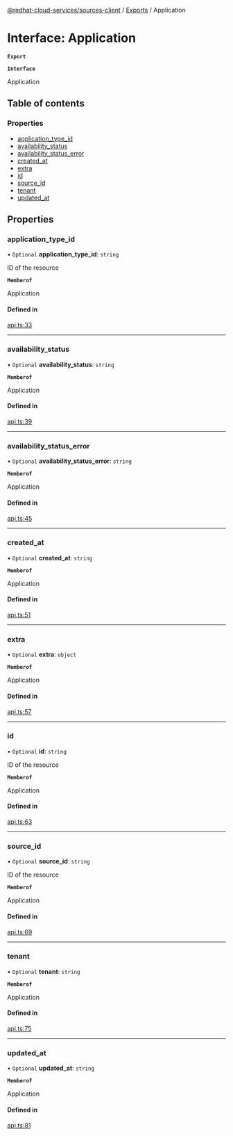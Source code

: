 [@redhat-cloud-services/sources-client](../README.md) / [Exports](../modules.md) / Application

# Interface: Application

**`Export`**

**`Interface`**

Application

## Table of contents

### Properties

- [application\_type\_id](Application.md#application_type_id)
- [availability\_status](Application.md#availability_status)
- [availability\_status\_error](Application.md#availability_status_error)
- [created\_at](Application.md#created_at)
- [extra](Application.md#extra)
- [id](Application.md#id)
- [source\_id](Application.md#source_id)
- [tenant](Application.md#tenant)
- [updated\_at](Application.md#updated_at)

## Properties

### application\_type\_id

• `Optional` **application\_type\_id**: `string`

ID of the resource

**`Memberof`**

Application

#### Defined in

[api.ts:33](https://github.com/RedHatInsights/javascript-clients/blob/master/packages/sources/api.ts#L33)

___

### availability\_status

• `Optional` **availability\_status**: `string`

**`Memberof`**

Application

#### Defined in

[api.ts:39](https://github.com/RedHatInsights/javascript-clients/blob/master/packages/sources/api.ts#L39)

___

### availability\_status\_error

• `Optional` **availability\_status\_error**: `string`

**`Memberof`**

Application

#### Defined in

[api.ts:45](https://github.com/RedHatInsights/javascript-clients/blob/master/packages/sources/api.ts#L45)

___

### created\_at

• `Optional` **created\_at**: `string`

**`Memberof`**

Application

#### Defined in

[api.ts:51](https://github.com/RedHatInsights/javascript-clients/blob/master/packages/sources/api.ts#L51)

___

### extra

• `Optional` **extra**: `object`

**`Memberof`**

Application

#### Defined in

[api.ts:57](https://github.com/RedHatInsights/javascript-clients/blob/master/packages/sources/api.ts#L57)

___

### id

• `Optional` **id**: `string`

ID of the resource

**`Memberof`**

Application

#### Defined in

[api.ts:63](https://github.com/RedHatInsights/javascript-clients/blob/master/packages/sources/api.ts#L63)

___

### source\_id

• `Optional` **source\_id**: `string`

ID of the resource

**`Memberof`**

Application

#### Defined in

[api.ts:69](https://github.com/RedHatInsights/javascript-clients/blob/master/packages/sources/api.ts#L69)

___

### tenant

• `Optional` **tenant**: `string`

**`Memberof`**

Application

#### Defined in

[api.ts:75](https://github.com/RedHatInsights/javascript-clients/blob/master/packages/sources/api.ts#L75)

___

### updated\_at

• `Optional` **updated\_at**: `string`

**`Memberof`**

Application

#### Defined in

[api.ts:81](https://github.com/RedHatInsights/javascript-clients/blob/master/packages/sources/api.ts#L81)
